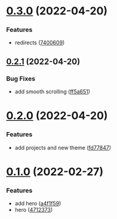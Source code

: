 # [0.3.0](https://github.com/krshdev/krshdev.co/compare/v0.2.1...v0.3.0) (2022-04-20)


### Features

* redirects ([7400609](https://github.com/krshdev/krshdev.co/commit/74006090a1bb0a3b9a90f7e9876e787332d5cff3))



## [0.2.1](https://github.com/krshdev/krshdev.co/compare/v0.2.0...v0.2.1) (2022-04-20)


### Bug Fixes

* add smooth scrolling ([ff5a651](https://github.com/krshdev/krshdev.co/commit/ff5a651ce38a2806987c9ea5a549d8cbbc69c118))



# [0.2.0](https://github.com/krshdev/krshdev.co/compare/v0.1.0...v0.2.0) (2022-04-20)


### Features

* add projects and new theme ([fd77847](https://github.com/krshdev/krshdev.co/commit/fd7784785fed381731fe4da7babaa4e8966b2c9b))



# [0.1.0](https://github.com/krshdev/krshdev.co/compare/a4f1f59aa343c6d280ada31770df9310e8b7edc2...v0.1.0) (2022-02-27)


### Features

* add hero ([a4f1f59](https://github.com/krshdev/krshdev.co/commit/a4f1f59aa343c6d280ada31770df9310e8b7edc2))
* hero ([4712373](https://github.com/krshdev/krshdev.co/commit/47123732a74f591914d6938b50f0be501855920e))



